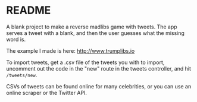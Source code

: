 # README

A blank project to make a reverse madlibs game with tweets. The app serves a tweet with a blank, and then the user guesses what the missing word is. 

The example I made is here: http://www.trumplibs.io

To import tweets, get a .csv file of the tweets you with to import, uncomment out the code in the "new" route in the tweets controller, and hit `/tweets/new`.

CSVs of tweets can be found online for many celebrities, or you can use an online scraper or the Twitter API.


